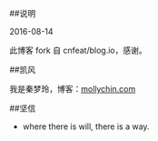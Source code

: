 ##说明

2016-08-14

此博客 fork 自 cnfeat/blog.io，感谢。

##凯风

我是秦梦玲，博客：[mollychin.com](mollychin.com)

##坚信

- where there is will, there is a way.



